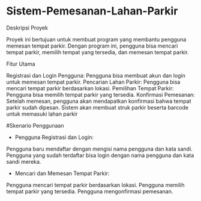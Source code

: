 # Sistem-Pemesanan-Lahan-Parkir

Deskripsi Proyek

Proyek ini bertujuan untuk membuat program yang membantu pengguna memesan tempat parkir. Dengan program ini, pengguna bisa mencari tempat parkir, memilih tempat yang tersedia, dan memesan tempat parkir.


Fitur Utama

Registrasi dan Login Pengguna: Pengguna bisa membuat akun dan login untuk memesan tempat parkir.
Pencarian Lahan Parkir: Pengguna bisa mencari tempat parkir berdasarkan lokasi.
Pemilihan Tempat Parkir: Pengguna bisa memilih tempat parkir yang tersedia.
Konfirmasi Pemesanan: Setelah memesan, pengguna akan mendapatkan konfirmasi bahwa tempat parkir sudah dipesan.
Sistem akan membuat struk parkir beserta barcode untuk memasuki lahan parkir

#Skenario Penggunaan


- Pengguna Registrasi dan Login:

Pengguna baru mendaftar dengan mengisi nama pengguna dan kata sandi.
Pengguna yang sudah terdaftar bisa login dengan nama pengguna dan kata sandi mereka.

- Mencari dan Memesan Tempat Parkir:

Pengguna mencari tempat parkir berdasarkan lokasi.
Pengguna memilih tempat parkir yang tersedia.
Pengguna mengonfirmasi pemesanan.
